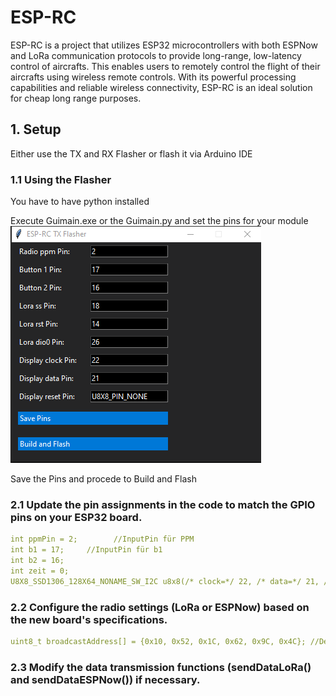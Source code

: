 # ESP-RC


ESP-RC is a project that utilizes ESP32 microcontrollers with both ESPNow and LoRa communication protocols to provide long-range, low-latency control of aircrafts. This enables users to remotely control the flight of their aircrafts using wireless remote controls. With its powerful processing capabilities and reliable wireless connectivity, ESP-RC is an ideal solution for cheap long range purposes.

## 1. Setup
Either use the TX and RX Flasher or flash it via Arduino IDE

### 1.1 Using the Flasher 
You have to have python installed 

Execute Guimain.exe or the Guimain.py and set the pins for your module
![The Flasher](https://raw.githubusercontent.com/MasterLox/ESP-RC/main/image/flasher.png?token=GHSAT0AAAAAACAHZ2D55ZNHJKF7SLB7LQVMZDHXRYQ)

Save the Pins and procede to Build and Flash


### 2.1 Update the pin assignments in the code to match the GPIO pins on your ESP32 board.
```yaml
int ppmPin = 2;        //InputPin für PPM
int b1 = 17;     //InputPin für b1
int b2 = 16;      
int zeit = 0;
U8X8_SSD1306_128X64_NONAME_SW_I2C u8x8(/* clock=*/ 22, /* data=*/ 21, /* reset=*/ U8X8_PIN_NONE);
```

### 2.2 Configure the radio settings (LoRa or ESPNow) based on the new board's specifications.
```yaml
uint8_t broadcastAddress[] = {0x10, 0x52, 0x1C, 0x62, 0x9C, 0x4C}; //Define ESP-Rx-MacAdress

```

### 2.3 Modify the data transmission functions (sendDataLoRa() and sendDataESPNow()) if necessary.
